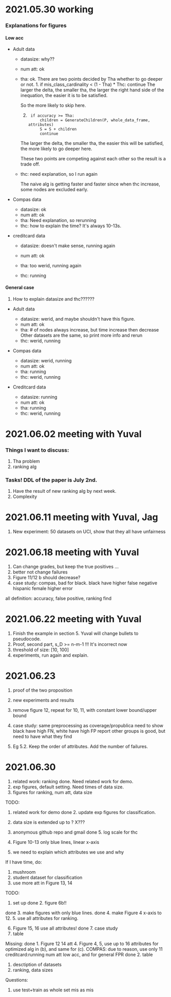 # 2021.05.30 working
### Explanations for figures
#### Low acc

- Adult data
    - datasize: why??
    - num att: ok
    - tha: ok.
      There are two points decided by Tha whether to go deeper or not.
        1.
                if mis_class_cardinality < (1 - Tha) * Thc:
                    continue
        The larger the delta, the smaller tha, the larger the right hand side of the inequation, the easier it is to be satisfied.
      
        So the more likely to skip here.
      
        2. 
                if accuracy >= Tha:
                    children = GenerateChildren(P, whole_data_frame, attributes)
                    S = S + children
                    continue
        The larger the delta, the smaller tha, the easier this will be satisfied, the more likely to go deeper here.
      
        These two points are competing against each other so the result is a trade off.
      
    - thc:  need explanation, so I run again
        
        The naive alg is getting faster and faster since when thc increase, some nodes are excluded early.
      
- Compas data
    - datasize: ok
    - num att: ok
    - tha: Need explanation, so rerunning
    - thc: how to explain the time? It's always 10-13s.
    
      
- creditcard data
    - datasize: doesn't make sense, running again
    - num att: ok
    - tha: too werid, running again
      
    - thc: running
    

#### General case

1. How to explain datasize and thc??????

- Adult data
    - datasize: werid, and maybe shouldn't have this figure.
    - num att: ok
    - tha: # of nodes always increase, but time increase then decrease
      Other datasets are the same, so print more info and rerun
    - thc: werid, running
    

- Compas data
    - datasize: werid, running
    - num att: ok
    - tha: running
    - thc: werid, running
    

- Creditcard data
    - datasize: running
    - num att: ok
    - tha: running
    - thc: werid, running
    


# 2021.06.02 meeting with Yuval

### Things I want to discuss:
1. Tha problem
2. ranking alg


### Tasks! DDL of the paper is July 2nd.
1. Have the result of new ranking alg by next week.
2. Complexity


# 2021.06.11 meeting with Yuval, Jag
1. New experiment: 50 datasets on UCI, show that they all have unfairness


# 2021.06.18 meeting with Yuval
1. Can change grades, but keep the true positives ...
2. better not change failures
3. Figure 11/12 b should decrease?
4. case study: compas, bad for black. 
black have higher false negative
hispanic female higher error
   
all definition: accuracy, false positive, ranking
find 


# 2021.06.22 meeting with Yuval
1. Finish the example in section 5. Yuval will change bullets to pseudocode.
2. Proof, second part, s_D >= n-m-1 !!! It's incorrect now
3. threshold of size: [10, 100]
4. experiments, run again and explain.

# 2021.06.23
1. proof of the two proposition
2. new experiments and results

1. remove figure 12, repeat for 10, 11, with constant lower bound/upper bound
2. case study: same preprocessing as coverage/propublica
need to show black have high FN, white have high FP
report other groups is good, but need to have what they find
3. Eg 5.2. Keep the order of attributes. Add the number of failures.



# 2021.06.30
1. related work: ranking done. Need related work for demo.
2. exp figures, default setting. Need times of data size.
3. figures for ranking, num att, data size


TODO:
1. related work for demo
done 2. update exp figures for classification.
3. data size is extended up to ? X???
4. anonymous github repo and gmail
done 5. log scale for thc

6. Figure 10-13 only blue lines, linear x-axis
7. we need to explain which attributes we use and why

If I have time, do:
1. mushroom
2. student dataset for classification
3. use more att in Figure 13, 14

TODO:
1. set up
done 2. figure 6b!!
   
done 3. make figures with only blue lines. 
done 4. make Figure 4 x-axis to 12.
5. use all attributes for ranking. 

6. Figure 15, 16 use all attributes! 
done 7. case study
8. table


Missing:
done 1. Figure 12 14 att
4. Figure 4, 5, use up to 16 attributes for optimized alg in (b), and same for (c).
   COMPAS: due to reason, use only 11
   creditcard:running num att low acc, and for general FPR
done 2. table
1. desctiption of datasets
3. ranking, data sizes


Questions:
1. use test+train as whole set
mis as mis


